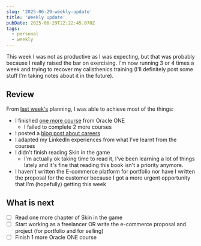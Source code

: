 ```yaml
---
slug: '2025-06-29-weekly-update'
title: 'Weekly update'
pubDate: 2025-06-29T22:22:45.070Z
tags:
  - personal
  - weekly
---
```


This week I was not as productive as I was expecting, but that was probably because I really raised the bar on exercising. I'm now running 3 or 4 times a week and trying to recover my calisthenics training (I'll definitely post some stuff I'm taking notes about it in the future).

## Review

From [last week's](/blog/2025-06-22-weekly-update) planning, I was able to achieve most of the things:

- I finished [one more course](https://www.linkedin.com/posts/dantas15_certificate-of-completion-gustavo-dantas-activity-7344208692789006336-b93m) from Oracle ONE
  - I failed to complete 2 more courses
- I posted a [blog post about careers](/blog/about-careers)
- I adapted my LinkedIn experiences from what I've learnt from the courses
- I didn't finish reading Skin in the game
  - I'm actually ok taking time to read it, I've been learning a lot of things lately and it's fine that reading this book isn't a priority anymore.
- I haven't written the E-commerce platform for portfolio nor have I written the proposal for the customer because I got a more urgent opportunity that I'm (hopefully) getting this week

## What is next

- [ ] Read one more chapter of Skin in the game
- [ ] Start working as a freelancer OR write the e-commerce proposal and project (for portfolio and for selling)
- [ ] Finish 1 more Oracle ONE course
